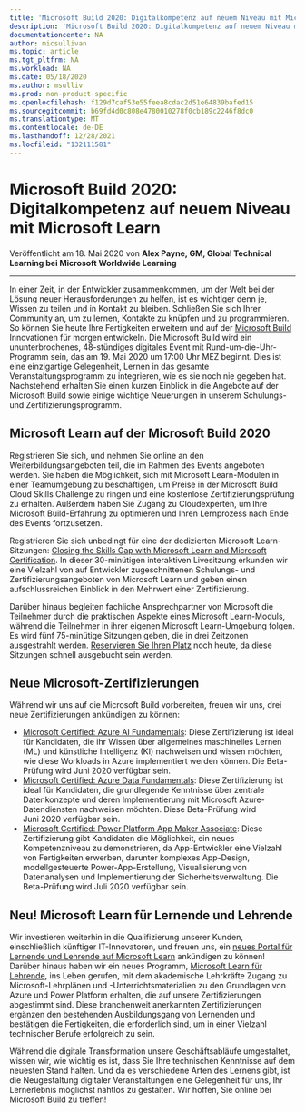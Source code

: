 ```yaml
---
title: 'Microsoft Build 2020: Digitalkompetenz auf neuem Niveau mit Microsoft Learn | Microsoft-Dokumentation'
description: 'Microsoft Build 2020: Digitalkompetenz auf neuem Niveau mit Microsoft Learn'
documentationcenter: NA
author: micsullivan
ms.topic: article
ms.tgt_pltfrm: NA
ms.workload: NA
ms.date: 05/18/2020
ms.author: msulliv
ms.prod: non-product-specific
ms.openlocfilehash: f129d7caf53e55feea8cdac2d51e64839bafed15
ms.sourcegitcommit: b69fd4d0c808e4780010278f0cb189c2246f8dc0
ms.translationtype: MT
ms.contentlocale: de-DE
ms.lasthandoff: 12/28/2021
ms.locfileid: "132111581"
---
```

# <a name="microsoft-build-2020-a-new-level-of-digital-skilling-with-microsoft-learn"></a>Microsoft Build 2020: Digitalkompetenz auf neuem Niveau mit Microsoft Learn

Veröffentlicht am 18. Mai 2020 von **Alex Payne, GM, Global Technical Learning bei Microsoft Worldwide Learning**

___

In einer Zeit, in der Entwickler zusammenkommen, um der Welt bei der Lösung neuer Herausforderungen zu helfen, ist es wichtiger denn je, Wissen zu teilen und in Kontakt zu bleiben. Schließen Sie sich Ihrer Community an, um zu lernen, Kontakte zu knüpfen und zu programmieren. So können Sie heute Ihre Fertigkeiten erweitern und auf der [Microsoft Build](https://build.microsoft.com/) Innovationen für morgen entwickeln. Die Microsoft Build wird ein ununterbrochenes, 48-stündiges digitales Event mit Rund-um-die-Uhr-Programm sein, das am 19. Mai 2020 um 17:00 Uhr MEZ beginnt. Dies ist eine einzigartige Gelegenheit, Lernen in das gesamte Veranstaltungsprogramm zu integrieren, wie es sie noch nie gegeben hat. Nachstehend erhalten Sie einen kurzen Einblick in die Angebote auf der Microsoft Build sowie einige wichtige Neuerungen in unserem Schulungs- und Zertifizierungsprogramm.

## <a name="microsoft-learn-at-microsoft-build-2020"></a>Microsoft Learn auf der Microsoft Build 2020

Registrieren Sie sich, und nehmen Sie online an den Weiterbildungsangeboten teil, die im Rahmen des Events angeboten werden. Sie haben die Möglichkeit, sich mit Microsoft Learn-Modulen in einer Teamumgebung zu beschäftigen, um Preise in der Microsoft Build Cloud Skills Challenge zu ringen und eine kostenlose Zertifizierungsprüfung zu erhalten. Außerdem haben Sie Zugang zu Cloudexperten, um Ihre Microsoft Build-Erfahrung zu optimieren und Ihren Lernprozess nach Ende des Events fortzusetzen.

Registrieren Sie sich unbedingt für eine der dedizierten Microsoft Learn-Sitzungen: [Closing the Skills Gap with Microsoft Learn and Microsoft Certification](https://mybuild.microsoft.com/sessions?t=%257B%2522from%2522%253A%25222020-05-19T00%253A00%253A00-07%253A00%2522%252C%2522to%2522%253A%25222020-05-21T23%253A59%253A00-07%253A00%2522%257D&s=%257B%2522name%2522%253A%2522translate.refine.label.sort.relevance%2522%252C%2522type%2522%253A0%257D&q=%2522Microsoft%2520Learn%2522). In dieser 30-minütigen interaktiven Livesitzung erkunden wir eine Vielzahl von auf Entwickler zugeschnittenen Schulungs- und Zertifizierungsangeboten von Microsoft Learn und geben einen aufschlussreichen Einblick in den Mehrwert einer Zertifizierung.

Darüber hinaus begleiten fachliche Ansprechpartner von Microsoft die Teilnehmer durch die praktischen Aspekte eines Microsoft Learn-Moduls, während die Teilnehmer in ihrer eigenen Microsoft Learn-Umgebung folgen. Es wird fünf 75-minütige Sitzungen geben, die in drei Zeitzonen ausgestrahlt werden. [Reservieren Sie Ihren Platz](https://mybuild.microsoft.com/sessions) noch heute, da diese Sitzungen schnell ausgebucht sein werden.

## <a name="new-microsoft-certifications"></a>Neue Microsoft-Zertifizierungen

Während wir uns auf die Microsoft Build vorbereiten, freuen wir uns, drei neue Zertifizierungen ankündigen zu können:

- [Microsoft Certified: Azure AI Fundamentals](/learn/certifications/azure-ai-fundamentals?WT.mc_id=Build2020_alexblog): Diese Zertifizierung ist ideal für Kandidaten, die ihr Wissen über allgemeines maschinelles Lernen (ML) und künstliche Intelligenz (KI) nachweisen und wissen möchten, wie diese Workloads in Azure implementiert werden können. Die Beta-Prüfung wird Juni 2020 verfügbar sein.
- [Microsoft Certified: Azure Data Fundamentals](/learn/certifications/azure-data-fundamentals?WT.mc_id=Build2020_alexblog): Diese Zertifizierung ist ideal für Kandidaten, die grundlegende Kenntnisse über zentrale Datenkonzepte und deren Implementierung mit Microsoft Azure-Datendiensten nachweisen möchten. Diese Beta-Prüfung wird Juni 2020 verfügbar sein.
- [Microsoft Certified: Power Platform App Maker Associate](/learn/certifications/power-platform-app-maker?WT.mc_id=Build2020_alexblog): Diese Zertifizierung gibt Kandidaten die Möglichkeit, ein neues Kompetenzniveau zu demonstrieren, da App-Entwickler eine Vielzahl von Fertigkeiten erwerben, darunter komplexes App-Design, modellgesteuerte Power-App-Erstellung, Visualisierung von Datenanalysen und Implementierung der Sicherheitsverwaltung. Die Beta-Prüfung wird Juli 2020 verfügbar sein.

## <a name="new-microsoft-learn-for-students-and-educators"></a>Neu! Microsoft Learn für Lernende und Lehrende

Wir investieren weiterhin in die Qualifizierung unserer Kunden, einschließlich künftiger IT-Innovatoren, und freuen uns, ein [neues Portal für Lernende und Lehrende auf Microsoft Learn](/learn/roles/student?WT.mc_id=Build2020_alexblog) ankündigen zu können! Darüber hinaus haben wir ein neues Programm, [Microsoft Learn für Lehrende](/learn/support/educator-resources?WT.mc_id=Build2020_alexblog), ins Leben gerufen, mit dem akademische Lehrkräfte Zugang zu Microsoft-Lehrplänen und -Unterrichtsmaterialien zu den Grundlagen von Azure und Power Platform erhalten, die auf unsere Zertifizierungen abgestimmt sind. Diese branchenweit anerkannten Zertifizierungen ergänzen den bestehenden Ausbildungsgang von Lernenden und bestätigen die Fertigkeiten, die erforderlich sind, um in einer Vielzahl technischer Berufe erfolgreich zu sein.

Während die digitale Transformation unsere Geschäftsabläufe umgestaltet, wissen wir, wie wichtig es ist, dass Sie Ihre technischen Kenntnisse auf dem neuesten Stand halten. Und da es verschiedene Arten des Lernens gibt, ist die Neugestaltung digitaler Veranstaltungen eine Gelegenheit für uns, Ihr Lernerlebnis möglichst nahtlos zu gestalten. Wir hoffen, Sie online bei Microsoft Build zu treffen!
